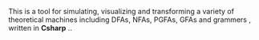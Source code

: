 This is a tool for simulating, visualizing and transforming a variety of theoretical machines including DFAs, NFAs, PGFAs, GFAs and grammers , written in **Csharp** ..